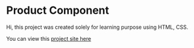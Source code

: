 # Product Component

Hi, this project was created solely for learning purpose using HTML, CSS.

You can view this [project site here](https://subir-product-component.netlify.app/)